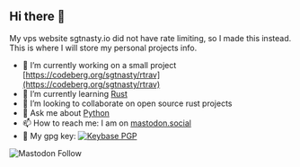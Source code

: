 ## Hi there 👋

My vps website sgtnasty.io did not have rate limiting, so I made this instead. This is where
I will store my personal projects info.

- 🔭 I’m currently working on a small project [https://codeberg.org/sgtnasty/rtrav](https://codeberg.org/sgtnasty/rtrav)
- 🌱 I’m currently learning [Rust](https://rust-lang.org)
- 👯 I’m looking to collaborate on open source rust projects
- 💬 Ask me about [Python](https://www.python.org)
- 📫 How to reach me: I am on <a rel="me" href="https://mastodon.social/@sgtnasty">mastodon.social</a>
- 🔐 My gpg key: [![Keybase PGP](https://img.shields.io/keybase/pgp/sgtnasty)](https://github.com/sgtnasty.gpg)

![Mastodon Follow](https://img.shields.io/mastodon/follow/574279)
